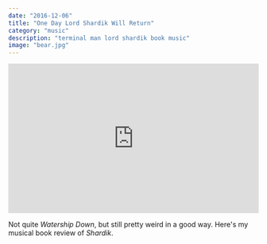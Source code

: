 ```yaml
---
date: "2016-12-06"
title: "One Day Lord Shardik Will Return"
category: "music"
description: "terminal man lord shardik book music"
image: "bear.jpg"
---
```


<iframe width="100%" height="300" scrolling="no" frameborder="no" src="https://w.soundcloud.com/player/?url=https%3A//api.soundcloud.com/tracks/296624683&amp;color=00aabb&amp;auto_play=false&amp;hide_related=false&amp;show_comments=true&amp;show_user=true&amp;show_reposts=false&amp;visual=true"></iframe>

Not quite *Watership Down*, but still pretty weird in a good way. Here's my musical book review of *Shardik*.